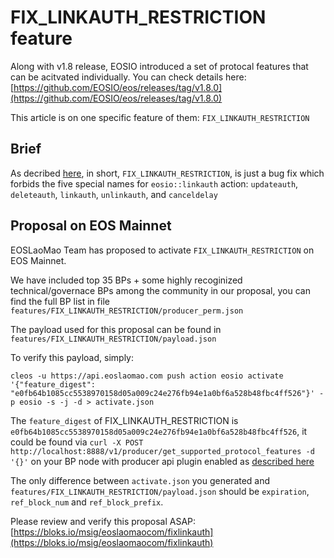 # FIX_LINKAUTH_RESTRICTION feature

Along with v1.8 release, EOSIO introduced a set of protocal features that can be acitvated individually. You can check details here: [https://github.com/EOSIO/eos/releases/tag/v1.8.0](https://github.com/EOSIO/eos/releases/tag/v1.8.0)

This article is on one specific feature of them: `FIX_LINKAUTH_RESTRICTION`

## Brief

As decribed [here](https://github.com/EOSIO/eos/issues/6672), in short, `FIX_LINKAUTH_RESTRICTION`, is just a bug fix which forbids the five special names for `eosio::linkauth` action: `updateauth`, `deleteauth`, `linkauth`, `unlinkauth`, and `canceldelay`


## Proposal on EOS Mainnet

EOSLaoMao Team has proposed to activate `FIX_LINKAUTH_RESTRICTION` on EOS Mainnet.

We have included top 35 BPs + some highly recoginized technical/governace BPs among the community in our proposal, you can find the full BP list in file `features/FIX_LINKAUTH_RESTRICTION/producer_perm.json`

The payload used for this proposal can be found in `features/FIX_LINKAUTH_RESTRICTION/payload.json`

To verify this payload, simply:

```
cleos -u https://api.eoslaomao.com push action eosio activate '{"feature_digest": "e0fb64b1085cc5538970158d05a009c24e276fb94e1a0bf6a528b48fbc4ff526"}' -p eosio -s -j -d > activate.json
```

The `feature_digest` of FIX_LINKAUTH_RESTRICTION is `e0fb64b1085cc5538970158d05a009c24e276fb94e1a0bf6a528b48fbc4ff526`, it could be found via `curl -X POST http://localhost:8888/v1/producer/get_supported_protocol_features -d '{}'` on your BP node with producer api plugin enabled as [described here](https://developers.eos.io/eosio-nodeos/docs/consensus-protocol-upgrade-process#section-special-notes-to-block-producers)

The only difference between `activate.json` you generated and `features/FIX_LINKAUTH_RESTRICTION/payload.json` should be `expiration`, `ref_block_num` and `ref_block_prefix`.

Please review and verify this proposal ASAP: [https://bloks.io/msig/eoslaomaocom/fixlinkauth](https://bloks.io/msig/eoslaomaocom/fixlinkauth)
